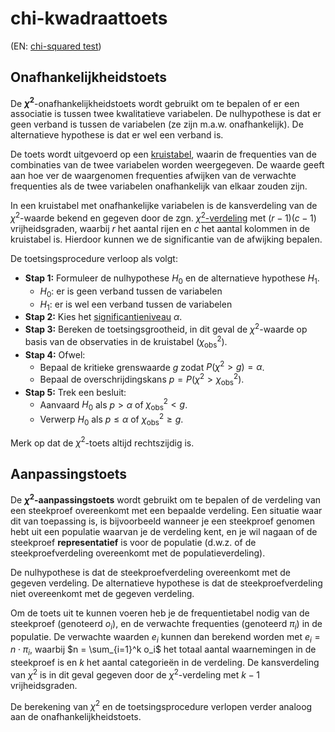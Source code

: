 # chi-kwadraattoets

(EN: [chi-squared test](../en/chi-squared-test.md))

## Onafhankelijkheidstoets

De **$\chi^2$**-onafhankelijkheidstoets wordt gebruikt om te bepalen of er een associatie is tussen twee kwalitatieve variabelen. De nulhypothese is dat er geen verband is tussen de variabelen (ze zijn m.a.w. onafhankelijk). De alternatieve hypothese is dat er wel een verband is.

De toets wordt uitgevoerd op een [kruistabel](kruistabel.md), waarin de frequenties van de combinaties van de twee variabelen worden weergegeven. De waarde geeft aan hoe ver de waargenomen frequenties afwijken van de verwachte frequenties als de twee variabelen onafhankelijk van elkaar zouden zijn.

In een kruistabel met onafhankelijke variabelen is de kansverdeling van de $\chi^2$-waarde bekend en gegeven door de zgn. [$\chi^2$-verdeling](chi-kwadraatverdeling.md) met $(r-1)(c-1)$ vrijheidsgraden, waarbij $r$ het aantal rijen en $c$ het aantal kolommen in de kruistabel is. Hierdoor kunnen we de significantie van de afwijking bepalen.

De toetsingsprocedure verloop als volgt:

- **Stap 1:** Formuleer de nulhypothese $H_0$ en de alternatieve hypothese $H_1$.
    - $H_0$: er is geen verband tussen de variabelen
    - $H_1$: er is wel een verband tussen de variabelen
- **Stap 2:** Kies het [significantieniveau](significantieniveau.md) $\alpha$.
- **Stap 3:** Bereken de toetsingsgrootheid, in dit geval de $\chi^2$-waarde op basis van de observaties in de kruistabel ($\chi^2_{\text{obs}}$).
- **Stap 4:** Ofwel:
    - Bepaal de kritieke grenswaarde $g$ zodat $P(\chi^2 > g) = \alpha$.
    - Bepaal de overschrijdingskans $p = P(\chi^2 > \chi^2_{\text{obs}})$.
- **Stap 5:** Trek een besluit:
    - Aanvaard $H_0$ als $p > \alpha$ of $\chi^2_{\text{obs}} < g$.
    - Verwerp $H_0$ als $p \leq \alpha$ of $\chi^2_{\text{obs}} \geq g$.

Merk op dat de $\chi^2$-toets altijd rechtszijdig is.

## Aanpassingstoets

De **$\chi^2$-aanpassingstoets** wordt gebruikt om te bepalen of de verdeling van een steekproef overeenkomt met een bepaalde verdeling. Een situatie waar dit van toepassing is, is bijvoorbeeld wanneer je een steekproef genomen hebt uit een populatie waarvan je de verdeling kent, en je wil nagaan of de steekproef **representatief** is voor de populatie (d.w.z. of de steekproefverdeling overeenkomt met de populatieverdeling).

De nulhypothese is dat de steekproefverdeling overeenkomt met de gegeven verdeling. De alternatieve hypothese is dat de steekproefverdeling niet overeenkomt met de gegeven verdeling.

Om de toets uit te kunnen voeren heb je de frequentietabel nodig van de steekproef (genoteerd $o_i$), en de verwachte frequenties (genoteerd $\pi_i$) in de populatie. De verwachte waarden $e_i$ kunnen dan berekend worden met $e_i = n \cdot \pi_i$, waarbij $n = \sum_{i=1}^k o_i$ het totaal aantal waarnemingen in de steekproef is en $k$ het aantal categorieën in de verdeling. De kansverdeling van $\chi^2$ is in dit geval gegeven door de $\chi^2$-verdeling met $k-1$ vrijheidsgraden.

De berekening van $\chi^2$ en de toetsingsprocedure verlopen verder analoog aan de onafhankelijkheidstoets.
